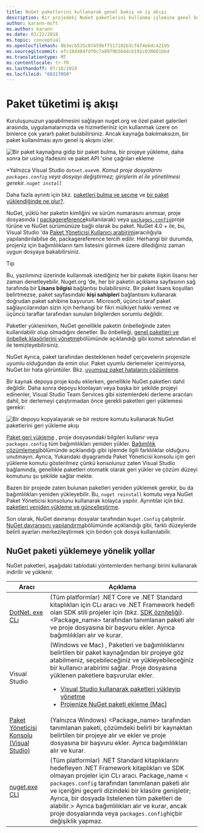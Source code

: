 ```yaml
---
title: NuGet paketlerini kullanarak genel bakış ve iş akışı
description: Bir projedeki NuGet paketlerini kullanma işlemine genel bakış ve işlemin diğer belirli bölümlerinin bağlantıları.
author: karann-msft
ms.author: karann
ms.date: 03/22/2018
ms.topic: conceptual
ms.openlocfilehash: 0b3ecb535c07459bff517102b3cf6f4e6dc42195
ms.sourcegitcommit: efc18d484fdf0c7a8979b564dcb191c030601bb4
ms.translationtype: MT
ms.contentlocale: tr-TR
ms.lasthandoff: 07/18/2019
ms.locfileid: "68317050"
---
```

# <a name="package-consumption-workflow"></a>Paket tüketimi iş akışı

Kuruluşunuzun yapabilmesini sağlayan nuget.org ve özel paket galerileri arasında, uygulamalarınızda ve hizmetleriniz için kullanmak üzere on binlerce çok yararlı paket bulabilirsiniz. Ancak kaynağa bakılmaksızın, bir paket kullanılması aynı genel iş akışını izler.

![Bir paket kaynağına gidip bir paket bulma, bir projeye yükleme, daha sonra bir using ifadesini ve paket API 'sine çağrıları ekleme](media/Overview-01-GeneralFlow.png)

\*Yalnızca Visual Studio `dotnet.exe`ve.  _Komut proje dosyalarını `packages.config` veya dosyayı değiştirmez; girişlerin el ile yönetilmesi gerekir. `nuget install`_

Daha fazla ayrıntı için bkz. [paketleri bulma ve seçme](../consume-packages/finding-and-choosing-packages.md) ve [bir paket yüklendiğinde ne olur?](../concepts/package-installation-process.md).

NuGet, yüklü her paketin kimliğini ve sürüm numarasını anımsar, proje dosyasında ( [packagereference](../consume-packages/package-references-in-project-files.md)kullanılarak) veya [`packages.config`](../reference/packages-config.md)proje türüne ve NuGet sürümünüze bağlı olarak bu paket. NuGet 4.0 + ile, bu, Visual Studio 'da [Paket Yöneticisi Kullanıcı arabirimi](install-use-packages-visual-studio.md)aracılığıyla yapılandırılabilse de, packagereference tercih edilir. Herhangi bir durumda, projeniz için bağımlılıkların tam listesini görmek üzere dilediğiniz zaman uygun dosyaya bakabilirsiniz.

> [!Tip]
> Bu, yazılımınız üzerinde kullanmak istediğiniz her bir pakete ilişkin lisansı her zaman denetleyebilir. Nuget.org 'de, her bir paketin açıklama sayfasının sağ tarafında bir **Lisans bilgisi** bağlantısı bulabilirsiniz. Bir paket lisans koşulları belirtmezse, paket sayfasındaki **kişi sahipleri** bağlantısını kullanarak doğrudan paket sahibine başvurun. Microsoft, üçüncü taraf paket sağlayıcılarından sizin için herhangi bir fikri mülkiyet hakkı vermez ve üçüncü taraflar tarafından sunulan bilgilerden sorumlu değildir.

Paketler yüklenirken, NuGet genellikle paketin önbelleğinde zaten kullanılabilir olup olmadığını denetler. Bu önbelleği, [genel paketleri ve önbellek klasörlerini yönetme](../consume-packages/managing-the-global-packages-and-cache-folders.md)bölümünde açıklandığı gibi komut satırından el ile temizleyebilirsiniz.

NuGet Ayrıca, paket tarafından desteklenen hedef çerçevelerin projenizle uyumlu olduğundan da emin olur. Paket uyumlu derlemeler içermiyorsa, NuGet bir hata görüntüler. Bkz. [uyumsuz paket hatalarını çözümleme](dependency-resolution.md#resolving-incompatible-package-errors).

Bir kaynak depoya proje kodu eklerken, genellikle NuGet paketleri dahil değildir. Daha sonra depoyu klonlayan veya başka bir şekilde projeyi edinenler, Visual Studio Team Services gibi sistemlerdeki derleme aracıları dahil, bir derlemeyi çalıştırmadan önce gerekli paketleri geri yüklemesi gerekir:

![Bir depoyu kopyalayarak ve bir restore komutu kullanarak NuGet paketlerini geri yükleme akışı](media/Overview-02-RestoreFlow.png)

[Paket geri yükleme](../consume-packages/package-restore.md) , proje dosyasındaki bilgileri kullanır veya `packages.config` tüm bağımlılıkları yeniden yükler. [Bağımlılık çözümlemesi](../consume-packages/dependency-resolution.md)bölümünde açıklandığı gibi işlemde ilgili farklılıklar olduğunu unutmayın. Ayrıca, Yukarıdaki diyagramda Paket Yöneticisi konsolu için geri yükleme komutu gösterilmez çünkü konsolunuz zaten Visual Studio bağlamında, genellikle paketleri otomatik olarak geri yükler ve çözüm düzeyi komutunu şu şekilde sağlar mekte.

Bazen bir projede zaten bulunan paketleri yeniden yüklemek gerekir, bu da bağımlılıkları yeniden yükleyebilir. Bu, `nuget reinstall` komutu veya NuGet Paket Yöneticisi konsolunu kullanarak kolayca yapılır. Ayrıntılar için bkz. [paketleri yeniden yükleme ve güncelleştirme](../consume-packages/reinstalling-and-updating-packages.md).

Son olarak, NuGet davranışı dosyalar tarafından `Nuget.Config` çalıştırılır. [NuGet davranışını yapılandırma](../consume-packages/configuring-nuget-behavior.md)bölümünde açıklandığı gibi, farklı düzeylerde belirli ayarları merkezileştirmek için birden çok dosya kullanılabilir.

## <a name="ways-to-install-a-nuget-package"></a>NuGet paketi yüklemeye yönelik yollar

NuGet paketleri, aşağıdaki tablodaki yöntemlerden herhangi birini kullanarak indirilir ve yüklenir.

| Aracı | Açıklama |
| --- | --- |
| [DotNet. exe CLı](install-use-packages-dotnet-cli.md) | (Tüm platformlar) .NET Core ve .NET Standard kitaplıkları için CLı aracı ve .NET Framework hedefi olan SDK stili projeler için (bkz. [SDK özniteliği](/dotnet/core/tools/csproj#additions)). \<Package_name\> tarafından tanımlanan paketi alır ve proje dosyasına bir başvuru ekler. Ayrıca bağımlılıkları alır ve kurar. |
| Visual Studio | (Windows ve Mac) , Paketleri ve bağımlılıklarını belirtilen bir paket kaynağından bir projeye göz atabilmeniz, seçebileceğiniz ve yükleyebileceğiniz bir kullanıcı arabirimi sağlar. Proje dosyasına yüklenen paketlere başvurular ekler.<ul><li>[Visual Studio kullanarak paketleri yükleyip yönetme](install-use-packages-visual-studio.md)</li><li>[Projenize NuGet paketi ekleme (Mac)](/visualstudio/mac/nuget-walkthrough)</li></ul> |
| [Paket Yöneticisi Konsolu (Visual Studio)](install-use-packages-powershell.md) | (Yalnızca Windows) \<Package_name\> tarafından tanımlanan paketi, çözümdeki belirli bir kaynaktan belirtilen bir projeye alır ve ekler ve proje dosyasına bir başvuru ekler. Ayrıca bağımlılıkları alır ve kurar. |
| [nuget.exe CLI](install-use-packages-nuget-cli.md) | (Tüm platformlar) .NET Standard kitaplıklarını hedefleyen .NET Framework kitaplıkları ve SDK olmayan projeler için CLı aracı. Package_name \< `packages.config` tarafından tanımlanan paketi alır ve içeriğini geçerli dizindeki bir klasöre genişletir; Ayrıca, bir dosyada listelenen tüm paketleri de alabilir.\> Ayrıca bağımlılıkları alır ve kurar, ancak proje dosyalarında veya `packages.config`hiçbir değişiklik yapmaz. |

